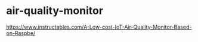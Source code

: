# air-quality-monitor
https://www.instructables.com/A-Low-cost-IoT-Air-Quality-Monitor-Based-on-Raspbe/
